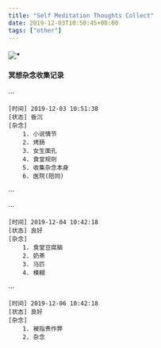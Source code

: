 ```yaml
---
title: "Self Meditation Thoughts Collect"
date: 2019-12-03T10:50:45+08:00
tags: ["other"]
---
```

#### ![*](https://img.shields.io/static/v1?label=smoke&message=<Self-Meditation-Thoughts-Collect>&color=green&style=for-the-badge&logo=appveyor)

#### 冥想杂念收集记录

···
```textmate
[时间] 2019-12-03 10:51:38
[状态] 昏沉
[杂念]
    1. 小说情节
    2. 烤肠
    3. 女生面孔
    4. 食堂规则
    5. 收集杂念本身
    6. 医院(陪同)
```
···

···
```textmate
[时间] 2019-12-04 10:42:18
[状态] 良好
[杂念]
    1. 食堂豆腐脑
    2. 奶茶
    3. 马匹
    4. 模糊
```
···
```textmate
[时间] 2019-12-06 10:42:18
[状态] 良好
[杂念]
    1. 被指责作弊
    2. 杂念

```
